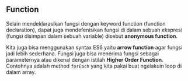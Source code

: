 ## Function
Selain mendeklarasikan fungsi dengan keyword function (function declaration), dapat juga mendefenisikan fungsi di dalam sebuah ekspresi (fungsi disimpan dalam sebuah variable) disebut **anonymous function**. <br>

Kita juga bisa menggunakan syntax ES6 yaitu **arrow function** agar fungsi jadi lebih sederhana. Fungsi juga bisa menerima fungsi sebagai parameternya atau dikenal dengan istilah **Higher Order Function**. Contohnya adalah method `forEach` yang kita pakai buat ngelakuin loop di dalam array. <br>